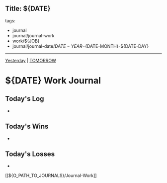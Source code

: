 Title: ${DATE}
---
tags: 
- journal
- journal/journal-work 
- work/${JOB}
- journal/journal-date/${DATE-YEAR}-${DATE-MONTH}-${DATE-DAY}
---
[Yesterday](${O_PATH_TO_JOURNALS}/${WORK_JOURNAL}/{WORKDATE-1}) | [TOMORROW](${O_PATH_TO_JOURNALS}/${WORK_JOURNAL}/{WORKDATE+1})
# ${DATE} Work Journal

## Today's Log
- 
## Today's Wins
- 
## Today's Losses
- 

[[${O_PATH_TO_JOURNALS}/Journal-Work]]